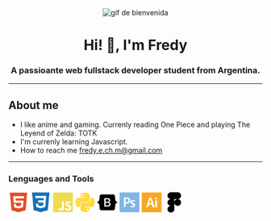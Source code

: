 
<div id="header" align="center">
    <img src="https://media.giphy.com/media/v1.Y2lkPTc5MGI3NjExNjE3YmZhNTdjYjI1YWMxOWRkZmJmNTVlNDg2MWRhODIxOGUxNzIxNyZlcD12MV9pbnRlcm5hbF9naWZzX2dpZklkJmN0PWc/Dh5q0sShxgp13DwrvG/giphy.gif" alt="gif de bienvenida" width="300">
    <h1  align="center">Hi! 👋, I'm Fredy</h1>
    <h3 align="center">A passioante web fullstack developer student from Argentina.</h3>
</div>

---
<div>
    <h2>About me</h2>
    <ul>
            <li>I like anime and gaming. Currenly reading One Piece and playing The Leyend of Zelda: TOTK</li>
            <li>I'm currenly learning Javascript.</li>
            <li>How to reach me <a href="">fredy.e.ch.m@gmail.com</a> </li>
    </ul>
    
</div>

---

<div>
    <h3>Lenguages and Tools</h3>
    <img src="https://github.com/devicons/devicon/blob/master/icons/html5/html5-plain.svg" title="html" alt="html" width="40" height="40">
    <img src="https://github.com/devicons/devicon/blob/master/icons/css3/css3-plain.svg" title="css" alt="css" width="40" height="40">
    <img src="    https://github.com/devicons/devicon/blob/master/icons/javascript/javascript-plain.svg" title="js" alt="js" width="40" height="40">
    <img src="https://github.com/devicons/devicon/blob/master/icons/python/python-plain.svg" title="python" alt="python" width="40" height="40">
    <img src="https://github.com/devicons/devicon/blob/master/icons/bootstrap/bootstrap-plain.svg" title="bootstrap" alt="bootstrap" width="40" height="40">
    <img src="https://github.com/devicons/devicon/blob/master/icons/photoshop/photoshop-plain.svg" title="PHOTOSHOP" alt="PHOTOSHOP" width="40" height="40">
    <img src="https://github.com/devicons/devicon/blob/master/icons/illustrator/illustrator-plain.svg" title="ILLUSTRATOR" alt="ILLUSTRATOR" width="40" height="40">
    <img src="https://github.com/devicons/devicon/blob/master/icons/figma/figma-plain.svg" title="figma" alt="figma" width="40" height="40">
</div>
